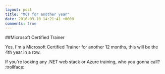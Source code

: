 ```yaml
---
layout: post
title: "MCT for another year"
date: 2016-03-10 14:21:41 +0000
comments: true
---
```


##Microsoft Certified Trainer

Yes, I'm a Microsoft Certified Trainer for another 12 months, this will be the 4th year in a row.

If you're looking any .NET web stack or Azure training, who you gonna call? :trollface:

